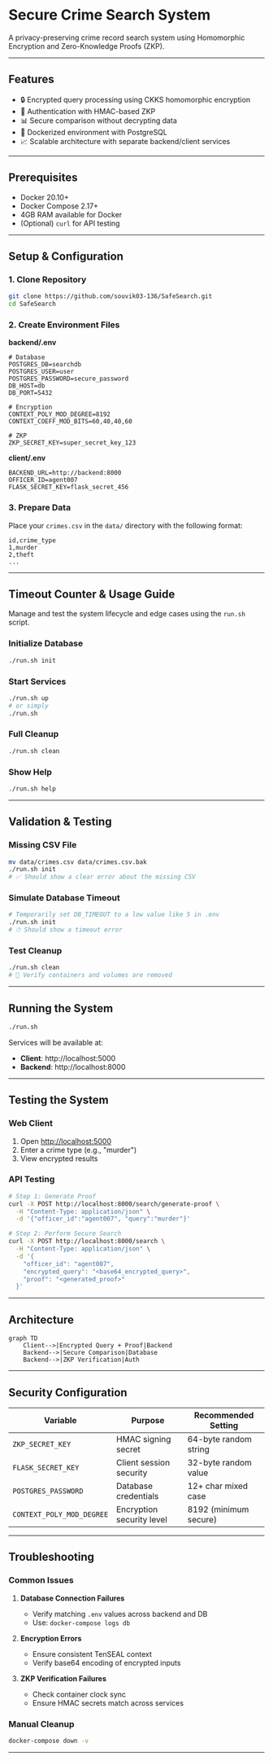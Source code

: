# Secure Crime Search System

A privacy-preserving crime record search system using Homomorphic Encryption and Zero-Knowledge Proofs (ZKP).

---

## Features

- 🔒 Encrypted query processing using CKKS homomorphic encryption  
- 🔐 Authentication with HMAC-based ZKP  
- 📊 Secure comparison without decrypting data  
- 🐳 Dockerized environment with PostgreSQL  
- 📈 Scalable architecture with separate backend/client services  

---

## Prerequisites

- Docker 20.10+  
- Docker Compose 2.17+  
- 4GB RAM available for Docker  
- (Optional) `curl` for API testing  

---

## Setup & Configuration

### 1. Clone Repository

```bash
git clone https://github.com/souvik03-136/SafeSearch.git
cd SafeSearch
```

### 2. Create Environment Files

**backend/.env**
```env
# Database
POSTGRES_DB=searchdb
POSTGRES_USER=user
POSTGRES_PASSWORD=secure_password
DB_HOST=db
DB_PORT=5432

# Encryption
CONTEXT_POLY_MOD_DEGREE=8192
CONTEXT_COEFF_MOD_BITS=60,40,40,60

# ZKP
ZKP_SECRET_KEY=super_secret_key_123
```

**client/.env**
```env
BACKEND_URL=http://backend:8000
OFFICER_ID=agent007
FLASK_SECRET_KEY=flask_secret_456
```

### 3. Prepare Data

Place your `crimes.csv` in the `data/` directory with the following format:

```csv
id,crime_type
1,murder
2,theft
...
```

---

## Timeout Counter & Usage Guide

Manage and test the system lifecycle and edge cases using the `run.sh` script.

### Initialize Database

```bash
./run.sh init
```

### Start Services

```bash
./run.sh up
# or simply
./run.sh
```

### Full Cleanup

```bash
./run.sh clean
```

### Show Help

```bash
./run.sh help
```

---

## Validation & Testing

### Missing CSV File

```bash
mv data/crimes.csv data/crimes.csv.bak
./run.sh init
# ✅ Should show a clear error about the missing CSV
```

### Simulate Database Timeout

```bash
# Temporarily set DB_TIMEOUT to a low value like 5 in .env
./run.sh init
# ⏱ Should show a timeout error
```

### Test Cleanup

```bash
./run.sh clean
# 🧹 Verify containers and volumes are removed
```

---

## Running the System

```bash
./run.sh
```

Services will be available at:
- **Client**: http://localhost:5000  
- **Backend**: http://localhost:8000  

---

## Testing the System

### Web Client
1. Open [http://localhost:5000](http://localhost:5000)  
2. Enter a crime type (e.g., "murder")  
3. View encrypted results  

### API Testing

```bash
# Step 1: Generate Proof
curl -X POST http://localhost:8000/search/generate-proof \
  -H "Content-Type: application/json" \
  -d '{"officer_id":"agent007", "query":"murder"}'

# Step 2: Perform Secure Search
curl -X POST http://localhost:8000/search \
  -H "Content-Type: application/json" \
  -d '{
    "officer_id": "agent007",
    "encrypted_query": "<base64_encrypted_query>",
    "proof": "<generated_proof>"
  }'
```

---

## Architecture

```mermaid
graph TD
    Client-->|Encrypted Query + Proof|Backend
    Backend-->|Secure Comparison|Database
    Backend-->|ZKP Verification|Auth
```

---

## Security Configuration

| Variable                  | Purpose                      | Recommended Setting     |
|---------------------------|------------------------------|--------------------------|
| `ZKP_SECRET_KEY`          | HMAC signing secret          | 64-byte random string    |
| `FLASK_SECRET_KEY`        | Client session security      | 32-byte random value     |
| `POSTGRES_PASSWORD`       | Database credentials         | 12+ char mixed case      |
| `CONTEXT_POLY_MOD_DEGREE` | Encryption security level    | 8192 (minimum secure)    |

---

## Troubleshooting

### Common Issues

1. **Database Connection Failures**
   - Verify matching `.env` values across backend and DB
   - Use: `docker-compose logs db`

2. **Encryption Errors**
   - Ensure consistent TenSEAL context
   - Verify base64 encoding of encrypted inputs

3. **ZKP Verification Failures**
   - Check container clock sync
   - Ensure HMAC secrets match across services

### Manual Cleanup

```bash
docker-compose down -v
```

---

